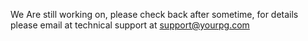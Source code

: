 We Are still working on, please check back after sometime, for details please email at technical support at support@yourpg.com
